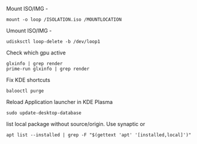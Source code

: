
Mount ISO/IMG -
```
mount -o loop /ISOLATION.iso /MOUNTLOCATION
```
Umount ISO/IMG -
```
udisksctl loop-delete -b /dev/loop1
```
Check which gpu active
```
glxinfo | grep render
prime-run glxinfo | grep render
```
Fix KDE shortcuts
```   
balooctl purge
```
Reload Application launcher in KDE Plasma
```
sudo update-desktop-database
```
list local package without source/origin. Use synaptic or 
```
apt list --installed | grep -F "$(gettext 'apt' '[installed,local]')"
```
